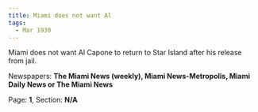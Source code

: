 ```yaml
---  
title: Miami does not want Al  
tags:  
  - Mar 1930  
---  
```

  
Miami does not want Al Capone to return to Star Island after his release from jail.  
  
Newspapers: **The Miami News (weekly), Miami News-Metropolis, Miami Daily News or The Miami News**  
  
Page: **1**, Section: **N/A** 
